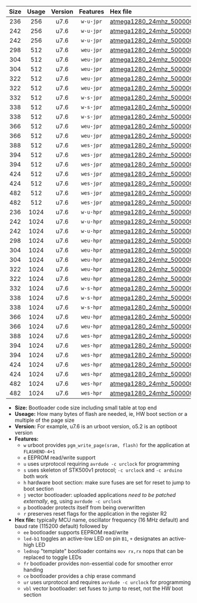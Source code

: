 |Size|Usage|Version|Features|Hex file|
|:-:|:-:|:-:|:-:|:--|
|236|256|u7.6|`w-u-jpr`|[atmega1280_24mhz_500000bps_ur_vbl.hex](https://raw.githubusercontent.com/stefanrueger/urboot/main//atmega1280_24mhz_500000bps_ur_vbl.hex)|
|242|256|u7.6|`w-u-jpr`|[atmega1280_24mhz_500000bps_led+b7_ur_vbl.hex](https://raw.githubusercontent.com/stefanrueger/urboot/main//atmega1280_24mhz_500000bps_led+b7_ur_vbl.hex)|
|242|256|u7.6|`w-u-jpr`|[atmega1280_24mhz_500000bps_lednop_ur_vbl.hex](https://raw.githubusercontent.com/stefanrueger/urboot/main//atmega1280_24mhz_500000bps_lednop_ur_vbl.hex)|
|298|512|u7.6|`weu-jpr`|[atmega1280_24mhz_500000bps_ee_ur_vbl.hex](https://raw.githubusercontent.com/stefanrueger/urboot/main//atmega1280_24mhz_500000bps_ee_ur_vbl.hex)|
|304|512|u7.6|`weu-jpr`|[atmega1280_24mhz_500000bps_ee_led+b7_ur_vbl.hex](https://raw.githubusercontent.com/stefanrueger/urboot/main//atmega1280_24mhz_500000bps_ee_led+b7_ur_vbl.hex)|
|304|512|u7.6|`weu-jpr`|[atmega1280_24mhz_500000bps_ee_lednop_ur_vbl.hex](https://raw.githubusercontent.com/stefanrueger/urboot/main//atmega1280_24mhz_500000bps_ee_lednop_ur_vbl.hex)|
|322|512|u7.6|`weu-jpr`|[atmega1280_24mhz_500000bps_ee_led+b7_fr_ur_vbl.hex](https://raw.githubusercontent.com/stefanrueger/urboot/main//atmega1280_24mhz_500000bps_ee_led+b7_fr_ur_vbl.hex)|
|322|512|u7.6|`weu-jpr`|[atmega1280_24mhz_500000bps_ee_lednop_fr_ur_vbl.hex](https://raw.githubusercontent.com/stefanrueger/urboot/main//atmega1280_24mhz_500000bps_ee_lednop_fr_ur_vbl.hex)|
|332|512|u7.6|`w-s-jpr`|[atmega1280_24mhz_500000bps_vbl.hex](https://raw.githubusercontent.com/stefanrueger/urboot/main//atmega1280_24mhz_500000bps_vbl.hex)|
|338|512|u7.6|`w-s-jpr`|[atmega1280_24mhz_500000bps_led+b7_vbl.hex](https://raw.githubusercontent.com/stefanrueger/urboot/main//atmega1280_24mhz_500000bps_led+b7_vbl.hex)|
|338|512|u7.6|`w-s-jpr`|[atmega1280_24mhz_500000bps_lednop_vbl.hex](https://raw.githubusercontent.com/stefanrueger/urboot/main//atmega1280_24mhz_500000bps_lednop_vbl.hex)|
|366|512|u7.6|`weu-jpr`|[atmega1280_24mhz_500000bps_ee_led+b7_fr_ce_ur_vbl.hex](https://raw.githubusercontent.com/stefanrueger/urboot/main//atmega1280_24mhz_500000bps_ee_led+b7_fr_ce_ur_vbl.hex)|
|366|512|u7.6|`weu-jpr`|[atmega1280_24mhz_500000bps_ee_lednop_fr_ce_ur_vbl.hex](https://raw.githubusercontent.com/stefanrueger/urboot/main//atmega1280_24mhz_500000bps_ee_lednop_fr_ce_ur_vbl.hex)|
|388|512|u7.6|`wes-jpr`|[atmega1280_24mhz_500000bps_ee_vbl.hex](https://raw.githubusercontent.com/stefanrueger/urboot/main//atmega1280_24mhz_500000bps_ee_vbl.hex)|
|394|512|u7.6|`wes-jpr`|[atmega1280_24mhz_500000bps_ee_led+b7_vbl.hex](https://raw.githubusercontent.com/stefanrueger/urboot/main//atmega1280_24mhz_500000bps_ee_led+b7_vbl.hex)|
|394|512|u7.6|`wes-jpr`|[atmega1280_24mhz_500000bps_ee_lednop_vbl.hex](https://raw.githubusercontent.com/stefanrueger/urboot/main//atmega1280_24mhz_500000bps_ee_lednop_vbl.hex)|
|424|512|u7.6|`wes-jpr`|[atmega1280_24mhz_500000bps_ee_led+b7_fr_vbl.hex](https://raw.githubusercontent.com/stefanrueger/urboot/main//atmega1280_24mhz_500000bps_ee_led+b7_fr_vbl.hex)|
|424|512|u7.6|`wes-jpr`|[atmega1280_24mhz_500000bps_ee_lednop_fr_vbl.hex](https://raw.githubusercontent.com/stefanrueger/urboot/main//atmega1280_24mhz_500000bps_ee_lednop_fr_vbl.hex)|
|482|512|u7.6|`wes-jpr`|[atmega1280_24mhz_500000bps_ee_led+b7_fr_ce_vbl.hex](https://raw.githubusercontent.com/stefanrueger/urboot/main//atmega1280_24mhz_500000bps_ee_led+b7_fr_ce_vbl.hex)|
|482|512|u7.6|`wes-jpr`|[atmega1280_24mhz_500000bps_ee_lednop_fr_ce_vbl.hex](https://raw.githubusercontent.com/stefanrueger/urboot/main//atmega1280_24mhz_500000bps_ee_lednop_fr_ce_vbl.hex)|
|236|1024|u7.6|`w-u-hpr`|[atmega1280_24mhz_500000bps_ur.hex](https://raw.githubusercontent.com/stefanrueger/urboot/main//atmega1280_24mhz_500000bps_ur.hex)|
|242|1024|u7.6|`w-u-hpr`|[atmega1280_24mhz_500000bps_led+b7_ur.hex](https://raw.githubusercontent.com/stefanrueger/urboot/main//atmega1280_24mhz_500000bps_led+b7_ur.hex)|
|242|1024|u7.6|`w-u-hpr`|[atmega1280_24mhz_500000bps_lednop_ur.hex](https://raw.githubusercontent.com/stefanrueger/urboot/main//atmega1280_24mhz_500000bps_lednop_ur.hex)|
|298|1024|u7.6|`weu-hpr`|[atmega1280_24mhz_500000bps_ee_ur.hex](https://raw.githubusercontent.com/stefanrueger/urboot/main//atmega1280_24mhz_500000bps_ee_ur.hex)|
|304|1024|u7.6|`weu-hpr`|[atmega1280_24mhz_500000bps_ee_led+b7_ur.hex](https://raw.githubusercontent.com/stefanrueger/urboot/main//atmega1280_24mhz_500000bps_ee_led+b7_ur.hex)|
|304|1024|u7.6|`weu-hpr`|[atmega1280_24mhz_500000bps_ee_lednop_ur.hex](https://raw.githubusercontent.com/stefanrueger/urboot/main//atmega1280_24mhz_500000bps_ee_lednop_ur.hex)|
|322|1024|u7.6|`weu-hpr`|[atmega1280_24mhz_500000bps_ee_led+b7_fr_ur.hex](https://raw.githubusercontent.com/stefanrueger/urboot/main//atmega1280_24mhz_500000bps_ee_led+b7_fr_ur.hex)|
|322|1024|u7.6|`weu-hpr`|[atmega1280_24mhz_500000bps_ee_lednop_fr_ur.hex](https://raw.githubusercontent.com/stefanrueger/urboot/main//atmega1280_24mhz_500000bps_ee_lednop_fr_ur.hex)|
|332|1024|u7.6|`w-s-hpr`|[atmega1280_24mhz_500000bps.hex](https://raw.githubusercontent.com/stefanrueger/urboot/main//atmega1280_24mhz_500000bps.hex)|
|338|1024|u7.6|`w-s-hpr`|[atmega1280_24mhz_500000bps_led+b7.hex](https://raw.githubusercontent.com/stefanrueger/urboot/main//atmega1280_24mhz_500000bps_led+b7.hex)|
|338|1024|u7.6|`w-s-hpr`|[atmega1280_24mhz_500000bps_lednop.hex](https://raw.githubusercontent.com/stefanrueger/urboot/main//atmega1280_24mhz_500000bps_lednop.hex)|
|366|1024|u7.6|`weu-hpr`|[atmega1280_24mhz_500000bps_ee_led+b7_fr_ce_ur.hex](https://raw.githubusercontent.com/stefanrueger/urboot/main//atmega1280_24mhz_500000bps_ee_led+b7_fr_ce_ur.hex)|
|366|1024|u7.6|`weu-hpr`|[atmega1280_24mhz_500000bps_ee_lednop_fr_ce_ur.hex](https://raw.githubusercontent.com/stefanrueger/urboot/main//atmega1280_24mhz_500000bps_ee_lednop_fr_ce_ur.hex)|
|388|1024|u7.6|`wes-hpr`|[atmega1280_24mhz_500000bps_ee.hex](https://raw.githubusercontent.com/stefanrueger/urboot/main//atmega1280_24mhz_500000bps_ee.hex)|
|394|1024|u7.6|`wes-hpr`|[atmega1280_24mhz_500000bps_ee_led+b7.hex](https://raw.githubusercontent.com/stefanrueger/urboot/main//atmega1280_24mhz_500000bps_ee_led+b7.hex)|
|394|1024|u7.6|`wes-hpr`|[atmega1280_24mhz_500000bps_ee_lednop.hex](https://raw.githubusercontent.com/stefanrueger/urboot/main//atmega1280_24mhz_500000bps_ee_lednop.hex)|
|424|1024|u7.6|`wes-hpr`|[atmega1280_24mhz_500000bps_ee_led+b7_fr.hex](https://raw.githubusercontent.com/stefanrueger/urboot/main//atmega1280_24mhz_500000bps_ee_led+b7_fr.hex)|
|424|1024|u7.6|`wes-hpr`|[atmega1280_24mhz_500000bps_ee_lednop_fr.hex](https://raw.githubusercontent.com/stefanrueger/urboot/main//atmega1280_24mhz_500000bps_ee_lednop_fr.hex)|
|482|1024|u7.6|`wes-hpr`|[atmega1280_24mhz_500000bps_ee_led+b7_fr_ce.hex](https://raw.githubusercontent.com/stefanrueger/urboot/main//atmega1280_24mhz_500000bps_ee_led+b7_fr_ce.hex)|
|482|1024|u7.6|`wes-hpr`|[atmega1280_24mhz_500000bps_ee_lednop_fr_ce.hex](https://raw.githubusercontent.com/stefanrueger/urboot/main//atmega1280_24mhz_500000bps_ee_lednop_fr_ce.hex)|

- **Size:** Bootloader code size including small table at top end
- **Useage:** How many bytes of flash are needed, ie, HW boot section or a multiple of the page size
- **Version:** For example, u7.6 is an urboot version, o5.2 is an optiboot version
- **Features:**
  + `w` urboot provides `pgm_write_page(sram, flash)` for the application at `FLASHEND-4+1`
  + `e` EEPROM read/write support
  + `u` uses urprotocol requiring `avrdude -c urclock` for programming
  + `s` uses skeleton of STK500v1 protocol; `-c urclock` and `-c arduino` both work
  + `h` hardware boot section: make sure fuses are set for reset to jump to boot section
  + `j` vector bootloader: uploaded applications *need to be patched externally*, eg, using `avrdude -c urclock`
  + `p` bootloader protects itself from being overwritten
  + `r` preserves reset flags for the application in the register R2
- **Hex file:** typically MCU name, oscillator frequency (16 MHz default) and baud rate (115200 default) followed by
  + `ee` bootloader supports EEPROM read/write
  + `led-b1` toggles an active-low LED on pin `B1`, `+` designates an active-high LED
  + `lednop` "template" bootloader contains `mov rx,rx` nops that can be replaced to toggle LEDs
  + `fr` bootloader provides non-essential code for smoother error handing
  + `ce` bootloader provides a chip erase command
  + `ur` uses urprotocol and requires `avrdude -c urclock` for programming
  + `vbl` vector bootloader: set fuses to jump to reset, not the HW boot section
